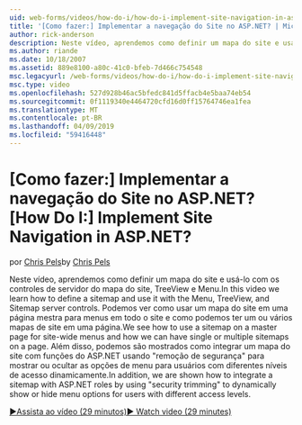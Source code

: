 ```yaml
---
uid: web-forms/videos/how-do-i/how-do-i-implement-site-navigation-in-aspnet
title: '[Como fazer:] Implementar a navegação do Site no ASP.NET? | Microsoft Docs'
author: rick-anderson
description: Neste vídeo, aprendemos como definir um mapa do site e usá-lo com os controles de servidor do mapa do site, TreeView e Menu. Vamos ver como usar um mapa do site em uma página mestra...
ms.author: riande
ms.date: 10/18/2007
ms.assetid: 889e8100-a80c-41c0-bfeb-7d466c754548
msc.legacyurl: /web-forms/videos/how-do-i/how-do-i-implement-site-navigation-in-aspnet
msc.type: video
ms.openlocfilehash: 527d928b46ac5bfedc841d5ffacb4e5baa74eb54
ms.sourcegitcommit: 0f1119340e4464720cfd16d0ff15764746ea1fea
ms.translationtype: MT
ms.contentlocale: pt-BR
ms.lasthandoff: 04/09/2019
ms.locfileid: "59416448"
---
```

# <a name="how-do-i-implement-site-navigation-in-aspnet"></a><span data-ttu-id="ba6f6-105">[Como fazer:] Implementar a navegação do Site no ASP.NET?</span><span class="sxs-lookup"><span data-stu-id="ba6f6-105">[How Do I:] Implement Site Navigation in ASP.NET?</span></span>

<span data-ttu-id="ba6f6-106">por [Chris Pels](https://twitter.com/chrispels)</span><span class="sxs-lookup"><span data-stu-id="ba6f6-106">by [Chris Pels](https://twitter.com/chrispels)</span></span>

<span data-ttu-id="ba6f6-107">Neste vídeo, aprendemos como definir um mapa do site e usá-lo com os controles de servidor do mapa do site, TreeView e Menu.</span><span class="sxs-lookup"><span data-stu-id="ba6f6-107">In this video we learn how to define a sitemap and use it with the Menu, TreeView, and Sitemap server controls.</span></span> <span data-ttu-id="ba6f6-108">Podemos ver como usar um mapa do site em uma página mestra para menus em todo o site e como podemos ter um ou vários mapas de site em uma página.</span><span class="sxs-lookup"><span data-stu-id="ba6f6-108">We see how to use a sitemap on a master page for site-wide menus and how we can have single or multiple sitemaps on a page.</span></span> <span data-ttu-id="ba6f6-109">Além disso, podemos são mostrados como integrar um mapa do site com funções do ASP.NET usando "remoção de segurança" para mostrar ou ocultar as opções de menu para usuários com diferentes níveis de acesso dinamicamente.</span><span class="sxs-lookup"><span data-stu-id="ba6f6-109">In addition, we are shown how to integrate a sitemap with ASP.NET roles by using "security trimming" to dynamically show or hide menu options for users with different access levels.</span></span>

[<span data-ttu-id="ba6f6-110">&#9654;Assista ao vídeo (29 minutos)</span><span class="sxs-lookup"><span data-stu-id="ba6f6-110">&#9654; Watch video (29 minutes)</span></span>](https://channel9.msdn.com/Blogs/ASP-NET-Site-Videos/how-do-i-implement-site-navigation-in-aspnet)
